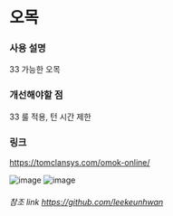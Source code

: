 # 오목

### 사용 설명

33 가능한 오목

### 개선해야할 점

33 룰 적용, 턴 시간 제한

### 링크
https://tomclansys.com/omok-online/

![image](https://user-images.githubusercontent.com/39435764/100513785-24214800-31b3-11eb-9c60-8e1f7a27906d.png)
![image](https://user-images.githubusercontent.com/39435764/100506420-6d23cd00-31b0-11eb-8358-4f6b56e87d92.png)

###### 참조 link https://github.com/leekeunhwan
